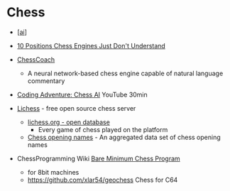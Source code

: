 Chess
=====

* [[ai]]
* [10 Positions Chess Engines Just Don't Understand‎](https://www.chess.com/article/view/10-positions-chess-engines-just-dont-understand)
* [ChessCoach](https://chrisbutner.github.io/ChessCoach/)
    * A neural network-based chess engine capable of natural language commentary
* [Coding Adventure: Chess AI](https://www.youtube.com/watch?v=U4ogK0MIzqk) YouTube 30min

* [Lichess](https://github.com/lichess-org) - free open source chess server
    * [lichess.org - open database](https://database.lichess.org/)
        * Every game of chess played on the platform
    * [Chess opening names](https://github.com/lichess-org/chess-openings) -  An aggregated data set of chess opening names 
* ChessProgramming Wiki [Bare Minimum Chess Program](https://www.chessprogramming.org/BMCP)
    * for 8bit machines
    * https://github.com/xlar54/geochess Chess for C64

[//begin]: # "Autogenerated link references for markdown compatibility"
[ai]: ai.md "AI (Artificial Intelligence)"
[//end]: # "Autogenerated link references"